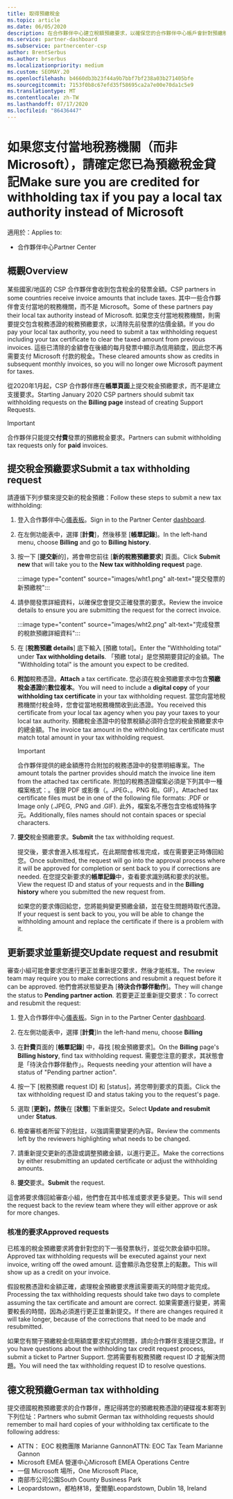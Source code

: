 ```yaml
---
title: 取得預繳稅金
ms.topic: article
ms.date: 06/05/2020
description: 在合作夥伴中心建立稅額預繳要求，以確保您的合作夥伴中心帳戶會針對預繳稅金而貸。
ms.service: partner-dashboard
ms.subservice: partnercenter-csp
author: BrentSerbus
ms.author: brserbus
ms.localizationpriority: medium
ms.custom: SEOMAY.20
ms.openlocfilehash: b4660db3b23f44a9b7bbf7bf238a03b271405bfe
ms.sourcegitcommit: 7153f0b8c67efd35f58695ca2a7e00e70da1c5e9
ms.translationtype: MT
ms.contentlocale: zh-TW
ms.lasthandoff: 07/17/2020
ms.locfileid: "86436447"
---
```

# <a name="make-sure-you-are-credited-for-withholding-tax-if-you-pay-a-local-tax-authority-instead-of-microsoft"></a><span data-ttu-id="547c6-103">如果您支付當地稅務機關（而非 Microsoft），請確定您已為預繳稅金貸記</span><span class="sxs-lookup"><span data-stu-id="547c6-103">Make sure you are credited for withholding tax if you pay a local tax authority instead of Microsoft</span></span>

<span data-ttu-id="547c6-104">適用於：</span><span class="sxs-lookup"><span data-stu-id="547c6-104">Applies to:</span></span>

- <span data-ttu-id="547c6-105">合作夥伴中心</span><span class="sxs-lookup"><span data-stu-id="547c6-105">Partner Center</span></span>

## <a name="overview"></a><span data-ttu-id="547c6-106">概觀</span><span class="sxs-lookup"><span data-stu-id="547c6-106">Overview</span></span>

<span data-ttu-id="547c6-107">某些國家/地區的 CSP 合作夥伴會收到包含稅金的發票金額。</span><span class="sxs-lookup"><span data-stu-id="547c6-107">CSP partners in some countries receive invoice amounts that include taxes.</span></span> <span data-ttu-id="547c6-108">其中一些合作夥伴會支付當地的稅務機關，而不是 Microsoft。</span><span class="sxs-lookup"><span data-stu-id="547c6-108">Some of these partners pay their local tax authority instead of Microsoft.</span></span> <span data-ttu-id="547c6-109">如果您支付當地稅務機關，則需要提交包含稅務憑證的稅務預繳要求，以清除先前發票的估價金額。</span><span class="sxs-lookup"><span data-stu-id="547c6-109">If you do pay your local tax authority, you need to submit a tax withholding request including your tax certificate to clear the taxed amount from previous invoices.</span></span> <span data-ttu-id="547c6-110">這些已清除的金額會在後續的每月發票中顯示為信用額度，因此您不再需要支付 Microsoft 付款的稅金。</span><span class="sxs-lookup"><span data-stu-id="547c6-110">These cleared amounts show as credits in subsequent monthly invoices, so you will no longer owe Microsoft payment for taxes.</span></span>

<span data-ttu-id="547c6-111">從2020年1月起，CSP 合作夥伴應在**帳單頁面**上提交稅金預繳要求，而不是建立支援要求。</span><span class="sxs-lookup"><span data-stu-id="547c6-111">Starting January 2020 CSP partners should submit tax withholding requests on the **Billing page** instead of creating Support Requests.</span></span>

> [!IMPORTANT]
> <span data-ttu-id="547c6-112">合作夥伴只能提交**付費**發票的預繳稅金要求。</span><span class="sxs-lookup"><span data-stu-id="547c6-112">Partners can submit withholding tax requests only for **paid** invoices.</span></span>

## <a name="submit-a-tax-withholding-request"></a><span data-ttu-id="547c6-113">提交稅金預繳要求</span><span class="sxs-lookup"><span data-stu-id="547c6-113">Submit a tax withholding request</span></span>

<span data-ttu-id="547c6-114">請遵循下列步驟來提交新的稅金預繳：</span><span class="sxs-lookup"><span data-stu-id="547c6-114">Follow these steps to submit a new tax withholding:</span></span>

1. <span data-ttu-id="547c6-115">登入合作夥伴中心[儀表板](https://partner.microsoft.com/dashboard/home)。</span><span class="sxs-lookup"><span data-stu-id="547c6-115">Sign in to the Partner Center [dashboard](https://partner.microsoft.com/dashboard/home).</span></span>

2. <span data-ttu-id="547c6-116">在左側功能表中，選擇 [**計費**]，然後移至 [**帳單記錄**]。</span><span class="sxs-lookup"><span data-stu-id="547c6-116">In the left-hand menu, choose **Billing** and go to **Billing history**.</span></span>

3. <span data-ttu-id="547c6-117">按一下 [**提交新**的]，將會帶您前往 [**新的稅務預繳要求**] 頁面。</span><span class="sxs-lookup"><span data-stu-id="547c6-117">Click **Submit new** that will take you to the **New tax withholding request** page.</span></span>

   :::image type="content" source="images/wht1.png" alt-text="提交發票的新預繳稅":::

4. <span data-ttu-id="547c6-119">請參閱發票詳細資料，以確保您會提交正確發票的要求。</span><span class="sxs-lookup"><span data-stu-id="547c6-119">Review the invoice details to ensure you are submitting the request for the correct invoice.</span></span>

   :::image type="content" source="images/wht2.png" alt-text="完成發票的稅款預繳詳細資料":::

5. <span data-ttu-id="547c6-121">在 [**稅務預繳 details**] 底下輸入 [預繳 total]。</span><span class="sxs-lookup"><span data-stu-id="547c6-121">Enter the "Withholding total" under **Tax withholding details**.</span></span> <span data-ttu-id="547c6-122">「預繳 total」是您預期要貸記的金額。</span><span class="sxs-lookup"><span data-stu-id="547c6-122">The "Withholding total" is the amount you expect to be credited.</span></span>

6. <span data-ttu-id="547c6-123">**附加**稅務憑證。</span><span class="sxs-lookup"><span data-stu-id="547c6-123">**Attach** a tax certificate.</span></span> <span data-ttu-id="547c6-124">您必須在稅金預繳要求中包含**預繳稅金憑證**的**數位複本**。</span><span class="sxs-lookup"><span data-stu-id="547c6-124">You will need to include a **digital copy** of your **withholding tax certificate** in your tax withholding request.</span></span> <span data-ttu-id="547c6-125">當您向當地稅務機關付稅金時，您會從當地稅務機關收到此憑證。</span><span class="sxs-lookup"><span data-stu-id="547c6-125">You received this certificate from your local tax agency when you pay your taxes to your local tax authority.</span></span> <span data-ttu-id="547c6-126">預繳稅金憑證中的發票稅額必須符合您的稅金預繳要求中的總金額。</span><span class="sxs-lookup"><span data-stu-id="547c6-126">The invoice tax amount in the withholding tax certificate must match total amount in your tax withholding request.</span></span>

   > [!IMPORTANT]
   > <span data-ttu-id="547c6-127">合作夥伴提供的總金額應符合附加的稅務憑證中的發票明細專案。</span><span class="sxs-lookup"><span data-stu-id="547c6-127">The amount totals the partner provides should match the invoice line item from the attached tax certificate.</span></span> <span data-ttu-id="547c6-128">附加的稅務憑證檔案必須是下列其中一種檔案格式：。僅限 PDF 或影像（。JPEG、。PNG 和。GIF）。</span><span class="sxs-lookup"><span data-stu-id="547c6-128">Attached tax certificate files must be in one of the following file formats: .PDF or Image only (.JPEG, .PNG and .GIF).</span></span> <span data-ttu-id="547c6-129">此外，檔案名不應包含空格或特殊字元。</span><span class="sxs-lookup"><span data-stu-id="547c6-129">Additionally, files names should not contain spaces or special characters.</span></span>

7. <span data-ttu-id="547c6-130">**提交**稅金預繳要求。</span><span class="sxs-lookup"><span data-stu-id="547c6-130">**Submit** the tax withholding request.</span></span>

   <span data-ttu-id="547c6-131">提交後，要求會進入核准程式，在此期間會核准完成，或在需要更正時傳回給您。</span><span class="sxs-lookup"><span data-stu-id="547c6-131">Once submitted, the request will go into the approval process where it will be approved for completion or sent back to you if corrections are needed.</span></span> <span data-ttu-id="547c6-132">在您提交新要求的**帳單記錄**中，查看要求識別碼和要求的狀態。</span><span class="sxs-lookup"><span data-stu-id="547c6-132">View the request ID and status of your requests and  in the **Billing history** where you submitted the new request from.</span></span>

   <span data-ttu-id="547c6-133">如果您的要求傳回給您，您將能夠變更預繳金額，並在發生問題時取代憑證。</span><span class="sxs-lookup"><span data-stu-id="547c6-133">If your request is sent back to you, you will be able to change the withholding amount and replace the certificate if there is a problem with it.</span></span>

## <a name="update-request-and-resubmit"></a><span data-ttu-id="547c6-134">更新要求並重新提交</span><span class="sxs-lookup"><span data-stu-id="547c6-134">Update request and resubmit</span></span>

<span data-ttu-id="547c6-135">審查小組可能會要求您進行更正並重新提交要求，然後才能核准。</span><span class="sxs-lookup"><span data-stu-id="547c6-135">The review team may require you to make corrections and resubmit a request before it can be approved.</span></span> <span data-ttu-id="547c6-136">他們會將狀態變更為 [**待決合作夥伴動作**]。</span><span class="sxs-lookup"><span data-stu-id="547c6-136">They will change the status to **Pending partner action**.</span></span> <span data-ttu-id="547c6-137">若要更正並重新提交要求：</span><span class="sxs-lookup"><span data-stu-id="547c6-137">To correct and resubmit the request:</span></span>

1. <span data-ttu-id="547c6-138">登入合作夥伴中心[儀表板](https://partner.microsoft.com/dashboard/home)。</span><span class="sxs-lookup"><span data-stu-id="547c6-138">Sign in to the Partner Center [dashboard](https://partner.microsoft.com/dashboard/home).</span></span>

2. <span data-ttu-id="547c6-139">在左側功能表中，選擇 [**計費**]</span><span class="sxs-lookup"><span data-stu-id="547c6-139">In the left-hand menu, choose **Billing**</span></span>

3. <span data-ttu-id="547c6-140">在**計費**頁面的 [**帳單記錄**] 中，尋找 [稅金預繳要求]。</span><span class="sxs-lookup"><span data-stu-id="547c6-140">On the **Billing** page's **Billing history**, find tax withholding request.</span></span> <span data-ttu-id="547c6-141">需要您注意的要求，其狀態會是「待決合作夥伴動作」。</span><span class="sxs-lookup"><span data-stu-id="547c6-141">Requests needing your attention will have a status of "Pending partner action".</span></span>

4. <span data-ttu-id="547c6-142">按一下 [稅務預繳 request ID] 和 [status]，將您帶到要求的頁面。</span><span class="sxs-lookup"><span data-stu-id="547c6-142">Click the tax withholding request ID and status taking you to the request's page.</span></span>

5. <span data-ttu-id="547c6-143">選取 [**更新]，然後**在 [**狀態**] 下重新提交。</span><span class="sxs-lookup"><span data-stu-id="547c6-143">Select **Update and resubmit** under **Status**.</span></span>

6. <span data-ttu-id="547c6-144">檢查審核者所留下的批註，以強調需要變更的內容。</span><span class="sxs-lookup"><span data-stu-id="547c6-144">Review the comments left by the reviewers highlighting what needs to be changed.</span></span>

7. <span data-ttu-id="547c6-145">請重新提交更新的憑證或調整預繳金額，以進行更正。</span><span class="sxs-lookup"><span data-stu-id="547c6-145">Make the corrections by either resubmitting an updated certificate or adjust the withholding amounts.</span></span>

8. <span data-ttu-id="547c6-146">**提交**要求。</span><span class="sxs-lookup"><span data-stu-id="547c6-146">**Submit** the request.</span></span>

<span data-ttu-id="547c6-147">這會將要求傳回給審查小組，他們會在其中核准或要求更多變更。</span><span class="sxs-lookup"><span data-stu-id="547c6-147">This will send the request back to the review team where they will either approve or ask for more changes.</span></span>

### <a name="approved-requests"></a><span data-ttu-id="547c6-148">核准的要求</span><span class="sxs-lookup"><span data-stu-id="547c6-148">Approved requests</span></span>

<span data-ttu-id="547c6-149">已核准的稅金預繳要求將會針對您的下一張發票執行，並從欠款金額中扣除。</span><span class="sxs-lookup"><span data-stu-id="547c6-149">Approved tax withholding requests will be executed against your next invoice, writing off the owed amount.</span></span> <span data-ttu-id="547c6-150">這會顯示為您發票上的點數。</span><span class="sxs-lookup"><span data-stu-id="547c6-150">This will show up as a credit on your invoice.</span></span>

<span data-ttu-id="547c6-151">假設稅務憑證和金額正確，處理稅金預繳要求應該需要兩天的時間才能完成。</span><span class="sxs-lookup"><span data-stu-id="547c6-151">Processing the tax withholding requests should take two days to complete assuming the tax certificate and amount are correct.</span></span> <span data-ttu-id="547c6-152">如果需要進行變更，將需要較長的時間，因為必須進行更正並重新提交。</span><span class="sxs-lookup"><span data-stu-id="547c6-152">If there are changes required it will take longer, because of the corrections that need to be made and resubmitted.</span></span>

<span data-ttu-id="547c6-153">如果您有關于預繳稅金信用額度要求程式的問題，請向合作夥伴支援提交票證。</span><span class="sxs-lookup"><span data-stu-id="547c6-153">If you have questions about the withholding tax credit request process, submit a ticket to Partner Support.</span></span> <span data-ttu-id="547c6-154">您將需要有稅務預繳 request ID 才能解決問題。</span><span class="sxs-lookup"><span data-stu-id="547c6-154">You will need the tax withholding request ID to resolve questions.</span></span>

## <a name="german-tax-withholding"></a><span data-ttu-id="547c6-155">德文稅預繳</span><span class="sxs-lookup"><span data-stu-id="547c6-155">German tax withholding</span></span>

<span data-ttu-id="547c6-156">提交德國稅務預繳要求的合作夥伴，應記得將您的預繳稅務憑證的硬碟複本郵寄到下列位址：</span><span class="sxs-lookup"><span data-stu-id="547c6-156">Partners who submit German tax withholding requests should remember to mail hard copies of your withholding tax certificate to the following address:</span></span>

- <span data-ttu-id="547c6-157">ATTN： EOC 稅務團隊 Marianne Gannon</span><span class="sxs-lookup"><span data-stu-id="547c6-157">ATTN: EOC Tax Team Marianne Gannon</span></span>
- <span data-ttu-id="547c6-158">Microsoft EMEA 營運中心</span><span class="sxs-lookup"><span data-stu-id="547c6-158">Microsoft EMEA Operations Centre</span></span>
- <span data-ttu-id="547c6-159">一個 Microsoft 場所，</span><span class="sxs-lookup"><span data-stu-id="547c6-159">One Microsoft Place,</span></span>
- <span data-ttu-id="547c6-160">南部市公司公園</span><span class="sxs-lookup"><span data-stu-id="547c6-160">South County Business Park</span></span>
- <span data-ttu-id="547c6-161">Leopardstown，都柏林18，愛爾蘭</span><span class="sxs-lookup"><span data-stu-id="547c6-161">Leopardstown, Dublin 18, Ireland</span></span>
